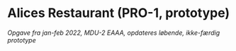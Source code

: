 # Alices Restaurant (PRO-1, prototype)
 *Opgave fra jan-feb 2022, MDU-2 EAAA, opdateres løbende, ikke-færdig prototype*
